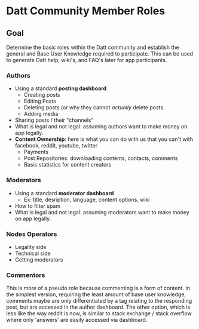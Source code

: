 Datt Community Member Roles
===========================

## Goal ##
Determine the basic roles within the Datt community and establish the general and Base User Knowledge required to participate.
This can be used to generate Datt help, wiki's, and FAQ's later for app participants.

### Authors
  - Using a standard **posting dashboard**
    - Creating posts
    - Editing Posts
    - Deleting posts (or why they cannot *actually* delete posts.
    - Adding media
  - Sharing posts / their "channels"
  - What is legal and not legal: assuming authors want to make money on app legally.
  - **Content Ownership**: here is what you can do with us that you can't with facebook, reddit, youtube, twitter
    - Payments
    - Post Repositories: downloading contents, contacts, comments
    - Basic statistics for content creators

### Moderators
  - Using a standard **moderator dashboard**
    - Ex: title, desription, language, content options, wiki
  - How to filter spam
  - What is legal and not legal: assuming moderators want to make money on app legally.

### Nodes Operators
  - Legality side
  - Technical side
  - Getting moderators

### Commentors
  This is more of a pseudo role because commenting is a form of content.  In the simplest version, requiring the least amount of base user knowledge, comments maybe are only differentiated by a tag relating to the responding post, but are accessed in the author dashboard.
  The other option, which is less like the way reddit is now, is similar to stack exchange / stack overflow where only 'answers' are easily accessed via dashboard.
